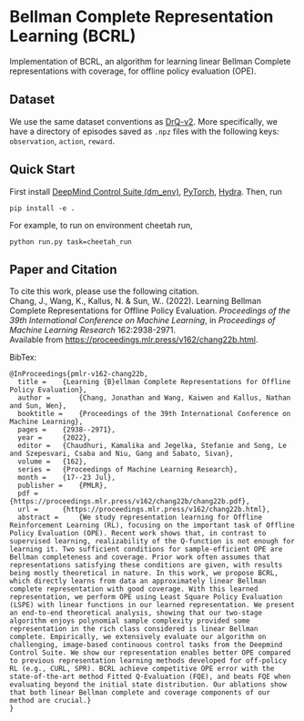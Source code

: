 # Bellman Complete Representation Learning (BCRL)

Implementation of BCRL, an algorithm for learning linear Bellman Complete representations with coverage, for offline policy evaluation (OPE). 

## Dataset
We use the same dataset conventions as [DrQ-v2](https://github.com/facebookresearch/drqv2). More specifically, we have a directory of episodes saved as `.npz` files with the following keys: `observation`, `action`, `reward`.

## Quick Start
First install [DeepMind Control Suite (dm_env)](https://github.com/deepmind/dm_env),
[PyTorch](https://pytorch.org/),
[Hydra](https://github.com/facebookresearch/hydra). Then, run
```
pip install -e .
```
For example, to run on environment cheetah run, 
```
python run.py task=cheetah_run
```

## Paper and Citation
To cite this work, please use the following citation. 
<br>
Chang, J., Wang, K., Kallus, N. &amp; Sun, W.. (2022). 
Learning Bellman Complete Representations for Offline Policy Evaluation. 
<i>Proceedings of the 39th International Conference on Machine Learning</i>,
in <i>Proceedings of Machine Learning Research</i> 162:2938-2971.
<br>Available from https://proceedings.mlr.press/v162/chang22b.html.

BibTex:
```
@InProceedings{pmlr-v162-chang22b,
  title = 	 {Learning {B}ellman Complete Representations for Offline Policy Evaluation},
  author =       {Chang, Jonathan and Wang, Kaiwen and Kallus, Nathan and Sun, Wen},
  booktitle = 	 {Proceedings of the 39th International Conference on Machine Learning},
  pages = 	 {2938--2971},
  year = 	 {2022},
  editor = 	 {Chaudhuri, Kamalika and Jegelka, Stefanie and Song, Le and Szepesvari, Csaba and Niu, Gang and Sabato, Sivan},
  volume = 	 {162},
  series = 	 {Proceedings of Machine Learning Research},
  month = 	 {17--23 Jul},
  publisher =    {PMLR},
  pdf = 	 {https://proceedings.mlr.press/v162/chang22b/chang22b.pdf},
  url = 	 {https://proceedings.mlr.press/v162/chang22b.html},
  abstract = 	 {We study representation learning for Offline Reinforcement Learning (RL), focusing on the important task of Offline Policy Evaluation (OPE). Recent work shows that, in contrast to supervised learning, realizability of the Q-function is not enough for learning it. Two sufficient conditions for sample-efficient OPE are Bellman completeness and coverage. Prior work often assumes that representations satisfying these conditions are given, with results being mostly theoretical in nature. In this work, we propose BCRL, which directly learns from data an approximately linear Bellman complete representation with good coverage. With this learned representation, we perform OPE using Least Square Policy Evaluation (LSPE) with linear functions in our learned representation. We present an end-to-end theoretical analysis, showing that our two-stage algorithm enjoys polynomial sample complexity provided some representation in the rich class considered is linear Bellman complete. Empirically, we extensively evaluate our algorithm on challenging, image-based continuous control tasks from the Deepmind Control Suite. We show our representation enables better OPE compared to previous representation learning methods developed for off-policy RL (e.g., CURL, SPR). BCRL achieve competitive OPE error with the state-of-the-art method Fitted Q-Evaluation (FQE), and beats FQE when evaluating beyond the initial state distribution. Our ablations show that both linear Bellman complete and coverage components of our method are crucial.}
}
```
